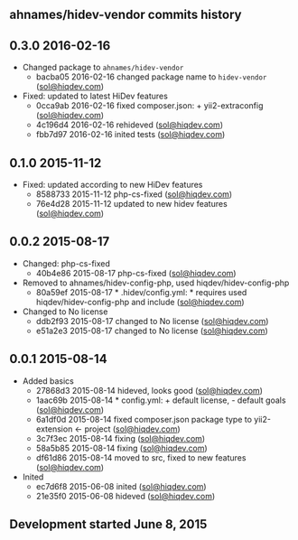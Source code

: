 ahnames/hidev-vendor commits history
------------------------------------

## 0.3.0 2016-02-16

- Changed package to `ahnames/hidev-vendor`
    - bacba05 2016-02-16 changed package name to `hidev-vendor` (sol@hiqdev.com)
- Fixed: updated to latest HiDev features
    - 0cca9ab 2016-02-16 fixed composer.json: + yii2-extraconfig (sol@hiqdev.com)
    - 4c196d4 2016-02-16 rehideved (sol@hiqdev.com)
    - fbb7d97 2016-02-16 inited tests (sol@hiqdev.com)

## 0.1.0 2015-11-12

- Fixed: updated according to new HiDev features
    - 8588733 2015-11-12 php-cs-fixed (sol@hiqdev.com)
    - 76e4d28 2015-11-12 updated to new hidev features (sol@hiqdev.com)

## 0.0.2 2015-08-17

- Changed: php-cs-fixed
    - 40b4e86 2015-08-17 php-cs-fixed (sol@hiqdev.com)
- Removed to ahnames/hidev-config-php, used hiqdev/hidev-config-php
    - 80a59ef 2015-08-17 * .hidev/config.yml: * requires used hiqdev/hidev-config-php and include (sol@hiqdev.com)
- Changed to No license
    - ddb2f93 2015-08-17 changed to No license (sol@hiqdev.com)
    - e51a2e3 2015-08-17 changed to No license (sol@hiqdev.com)

## 0.0.1 2015-08-14

- Added basics
    - 27868d3 2015-08-14 hideved, looks good (sol@hiqdev.com)
    - 1aac69b 2015-08-14 * config.yml: + default license, - default goals (sol@hiqdev.com)
    - 6a1df0d 2015-08-14 fixed composer.json package type to yii2-extension <- project (sol@hiqdev.com)
    - 3c7f3ec 2015-08-14 fixing (sol@hiqdev.com)
    - 58a5b85 2015-08-14 fixing (sol@hiqdev.com)
    - df61d86 2015-08-14 moved to src, fixed to new features (sol@hiqdev.com)
- Inited
    - ec7d6f8 2015-06-08 inited (sol@hiqdev.com)
    - 21e35f0 2015-06-08 hideved (sol@hiqdev.com)

## Development started June 8, 2015

